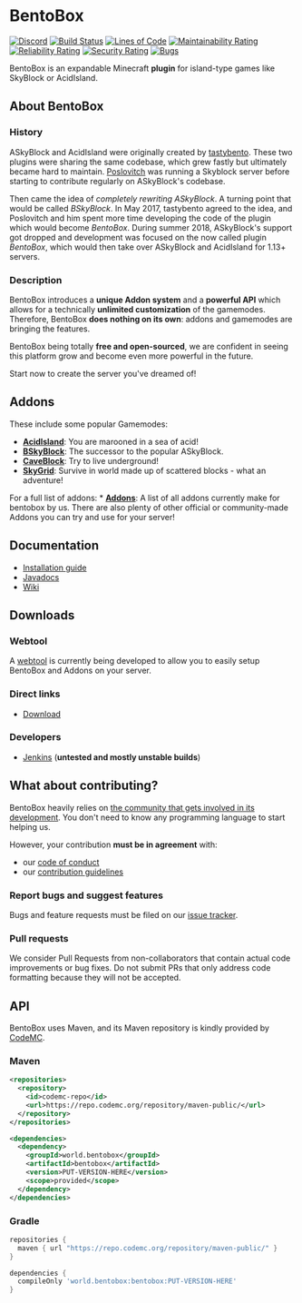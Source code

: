 # BentoBox

[![Discord](https://img.shields.io/discord/272499714048524288.svg?logo=discord)](https://discord.bentobox.world)
[![Build Status](https://ci.codemc.org/buildStatus/icon?job=BentoBoxWorld/BentoBox)](https://ci.codemc.org/job/BentoBoxWorld/job/BentoBox/)
[![Lines of Code](https://sonarcloud.io/api/project_badges/measure?project=BentoBoxWorld_BentoBox%3Adevelop&metric=ncloc)](https://sonarcloud.io/dashboard?id=BentoBoxWorld_BentoBox%3Adevelop)
[![Maintainability Rating](https://sonarcloud.io/api/project_badges/measure?project=BentoBoxWorld_BentoBox%3Adevelop&metric=sqale_rating)](https://sonarcloud.io/dashboard?id=BentoBoxWorld_BentoBox%3Adevelop)
[![Reliability Rating](https://sonarcloud.io/api/project_badges/measure?project=BentoBoxWorld_BentoBox%3Adevelop&metric=reliability_rating)](https://sonarcloud.io/dashboard?id=BentoBoxWorld_BentoBox%3Adevelop)
[![Security Rating](https://sonarcloud.io/api/project_badges/measure?project=BentoBoxWorld_BentoBox%3Adevelop&metric=security_rating)](https://sonarcloud.io/dashboard?id=BentoBoxWorld_BentoBox%3Adevelop)
[![Bugs](https://sonarcloud.io/api/project_badges/measure?project=BentoBoxWorld_BentoBox%3Adevelop&metric=bugs)](https://sonarcloud.io/dashboard?id=BentoBoxWorld_BentoBox%3Adevelop)

BentoBox is an expandable Minecraft **plugin** for island-type games like SkyBlock or AcidIsland.

## About BentoBox

### History

ASkyBlock and AcidIsland were originally created by [tastybento](https://github.com/tastybento).
These two plugins were sharing the same codebase, which grew fastly but ultimately became hard to maintain.
[Poslovitch](https://github.com/Poslovitch) was running a Skyblock server before starting to contribute regularly on ASkyBlock's codebase.

Then came the idea of *completely rewriting ASkyBlock*.
A turning point that would be called *BSkyBlock*.
In May 2017, tastybento agreed to the idea, and Poslovitch and him spent more time developing the code of the plugin which would become *BentoBox*.
During summer 2018, ASkyBlock's support got dropped and development was focused on the now called plugin *BentoBox*, which would then take over ASkyBlock and AcidIsland for 1.13+ servers.

### Description

BentoBox introduces a **unique Addon system** and a **powerful API** which allows for a technically **unlimited customization** of the gamemodes.
Therefore, BentoBox **does nothing on its own**: addons and gamemodes are bringing the features.

BentoBox being totally **free and open-sourced**, we are confident in seeing this platform grow and become even more powerful in the future.

Start now to create the server you've dreamed of!

## Addons
These include some popular Gamemodes:
* [**AcidIsland**](https://github.com/BentoBoxWorld/AcidIsland): You are marooned in a sea of acid!
* [**BSkyBlock**](https://github.com/BentoBoxWorld/BSkyBlock): The successor to the popular ASkyBlock.
* [**CaveBlock**](https://github.com/BentoBoxWorld/CaveBlock): Try to live underground!
* [**SkyGrid**](https://github.com/BentoBoxWorld/SkyGrid): Survive in world made up of scattered blocks - what an adventure!

For a full list of addons: * [**Addons**](https://github.com/BentoBoxWorld/ADDON.md): A list of all addons currently make for bentobox by us.
There are also plenty of other official or community-made Addons you can try and use for your server!

## Documentation

* [Installation guide](https://github.com/BentoBoxWorld/bentobox/wiki/Install-Bentobox)
* [Javadocs](https://bentoboxworld.github.io/BentoBox/)
* [Wiki](https://github.com/BentoBoxWorld/BentoBox/wiki)

## Downloads

### Webtool
A [webtool](https://bentobox-tool.herokuapp.com/) is currently being developed to allow you to easily setup BentoBox and Addons on your server.

### Direct links
* [Download](https://github.com/BentoBoxWorld/BentoBox/releases)

### Developers
* [Jenkins](https://ci.codemc.org/job/BentoBoxWorld/job/BentoBox/) (**untested and mostly unstable builds**)

## What about contributing?

BentoBox heavily relies on [the community that gets involved in its development](https://github.com/BentoBoxWorld/BentoBox/graphs/contributors).
You don't need to know any programming language to start helping us.

However, your contribution **must be in agreement** with:
* our [code of conduct](https://github.com/BentoBoxWorld/BentoBox/tree/master/.github/CODE_OF_CONDUCT.md)
* our [contribution guidelines](https://github.com/BentoBoxWorld/BentoBox/tree/master/.github/CONTRIBUTING.md)

### Report bugs and suggest features
Bugs and feature requests must be filed on our [issue tracker](https://github.com/BentoBoxWorld/BentoBox/issues).

### Pull requests
We consider Pull Requests from non-collaborators that contain actual code improvements or bug fixes.
Do not submit PRs that only address code formatting because they will not be accepted.

## API

BentoBox uses Maven, and its Maven repository is kindly provided by [CodeMC](https://codemc.org).

### Maven
```xml
<repositories>
  <repository>
    <id>codemc-repo</id>
    <url>https://repo.codemc.org/repository/maven-public/</url>
  </repository>
</repositories>

<dependencies>
  <dependency>
    <groupId>world.bentobox</groupId>
    <artifactId>bentobox</artifactId>
    <version>PUT-VERSION-HERE</version>
    <scope>provided</scope>
  </dependency>
</dependencies>
```

### Gradle
```groovy
repositories {
  maven { url "https://repo.codemc.org/repository/maven-public/" }
}

dependencies {
  compileOnly 'world.bentobox:bentobox:PUT-VERSION-HERE'
}
```
